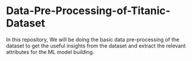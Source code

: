 # Data-Pre-Processing-of-Titanic-Dataset
In this repository, We will be doing the basic data pre-processing of the dataset to get the useful insights from the dataset and extract the relevant attributes for the ML model building.
